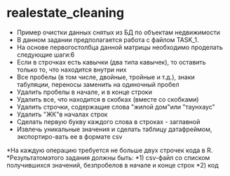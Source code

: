 # realestate_cleaning
* Пример очистки данных снятых из БД по объектам недвижимости
* В данном задании предполагается работа с файлом TASK_1. 
 * На основе первогостолбца данной матрицы необходимо проделать следующие шаги:6
* Если в строчках есть кавычки (два типа кавычек), то оставить только то, что находится внутри них
* Все пробелы (в том числе, двойные, тройные и т.д.), знаки табуляции, переносы заменить на одиночный пробел
 * Удалить пробелы в начале, и в конце строки
 * Удалить все, что находится в скобках (вместе со скобками)
 * Удалить строчки, содержащие слова "жилой дом"или "таунхаус"
* Удалить "ЖК"в началах строк
 * Сделать первую букву каждого слова в строках - заглавной
* Извлечь уникальные значения и сделать таблицу датафреймом, экспортиро-вать ее в формате csv

*На каждую операцию требуется не больше двух строчек кода в R. 
*Результатомэтого задания должны быть: 
*1) csv-файл со списком получившихся значений, безпробелов в начале и конце строк
*2) код
